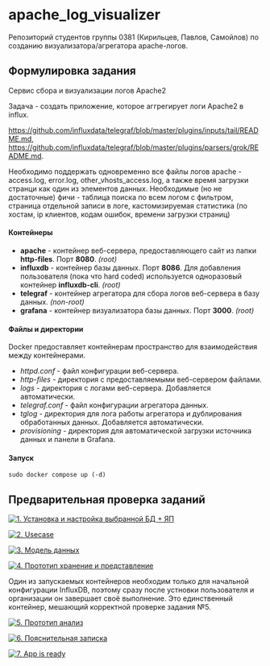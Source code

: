 # apache_log_visualizer

Репозиторий студентов группы 0381 (Кирильцев, Павлов, Самойлов) по созданию визуализатора/агрегатора apache-логов.

## Формулировка задания 

Сервис сбора и визуализации логов Apache2

Задача - создать приложение, которое аггрегирует логи Apache2 в influx. 

https://github.com/influxdata/telegraf/blob/master/plugins/inputs/tail/README.md, 
https://github.com/influxdata/telegraf/blob/master/plugins/parsers/grok/README.md. 

Необходимо поддержать одновременно все файлы логов apache - access.log, error.log, other_vhosts_access.log, а также время загрузки странци как один из элементов данных. Необходимые (но не достаточные) фичи - таблица поиска по всем логом с фильтром, страница отдельной записи в логе, кастомизируемая статистика (по хостам, ip клиентов, кодам ошибок, времени загрузки страниц)

#### Контейнеры
- __apache__ - контейнер веб-сервера, предоставляющего сайт из папки __http-files__. Порт __8080__. _(root)_
- __influxdb__ - контейнер базы данных. Порт __8086__. Для добавления пользователя (пока что hard coded) используется одноразовый контейнер __influxdb-cli__. _(root)_
- __telegraf__ - контейнер агрегатора для сбора логов веб-сервера в базу данных. _(non-root)_
- __grafana__ - контейнер визуализатора базы данных. Порт __3000__. _(root)_

#### Файлы и директории
Docker предоставляет контейнерам пространство для взаимодействия между контейнерами.

- _httpd.conf_ - файл конфигурации веб-сервера.
- _http-files_ - директория c предоставляемыми веб-сервером файлами.
- _logs_ - директория с логами веб-сервера. Добавляется автоматически.
- _telegraf.conf_ - файл конфигурации агрегатора данных. 
- _tglog_ - директория для лога работы агрегатора и дублирования обработанных данных. Добавляется автоматически.
- _provisioning_ - директория для автоматической загрузки источника данных и панели в Grafana.

#### Запуск
    sudo docker compose up (-d)


## Предварительная проверка заданий

<a href=" ./../../../actions/workflows/1_helloworld.yml" >![1. Установка и настройка выбранной БД + ЯП]( ./../../actions/workflows/1_helloworld.yml/badge.svg)</a>

<a href=" ./../../../actions/workflows/2_usecase.yml" >![2. Usecase]( ./../../actions/workflows/2_usecase.yml/badge.svg)</a>

<a href=" ./../../../actions/workflows/3_data_model.yml" >![3. Модель данных]( ./../../actions/workflows/3_data_model.yml/badge.svg)</a>

<a href=" ./../../../actions/workflows/4_prototype_store_and_view.yml" >![4. Прототип хранение и представление]( ./../../actions/workflows/4_prototype_store_and_view.yml/badge.svg)</a>

Один из запускаемых контейнеров необходим только для начальной конфигурации InfluxDB, поэтому сразу после устновки пользователя и организации он завершает своё выполнение. Это единственный контейнер, мешающий корректной проверке задания №5.  

<a href=" ./../../../actions/workflows/5_prototype_analysis.yml" >![5. Прототип анализ]( ./../../actions/workflows/5_prototype_analysis.yml/badge.svg)</a> 

<a href=" ./../../../actions/workflows/6_report.yml" >![6. Пояснительная записка]( ./../../actions/workflows/6_report.yml/badge.svg)</a>

<a href=" ./../../../actions/workflows/7_app_is_ready.yml" >![7. App is ready]( ./../../actions/workflows/7_app_is_ready.yml/badge.svg)</a>
